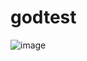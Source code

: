 # godtest
![image](https://user-images.githubusercontent.com/26676112/174273077-e24400f4-558e-4257-9e48-cd93ac9835ef.png)

